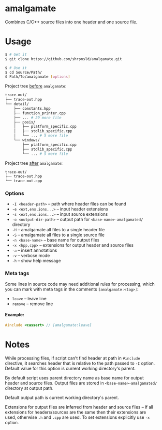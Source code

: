 # amalgamate

Combines C/C++ source files into one header and one source file.



# Usage

```bash
$ # Get it
$ git clone https://github.com/shrpnsld/amalgamate.git
```
```bash
$ # Use it
$ cd Source/Path/
$ Path/To/amalgamate [options]
```

Project tree [before](https://github.com/shrpnsld/trace-out/tree/master) `amalgamate`:

```bash
trace-out/
├── trace-out.hpp
└── detail/
    ├── constants.hpp
    ├── function_printer.cpp
    ├── ... # 29 more file
    ├── posix/
    │   ├── platform_specific.cpp
    │   ├── stdlib_specific.cpp
    │   └── ... # 5 more file
    └── windows/
        ├── platform_specific.cpp
        ├── stdlib_specific.cpp
        └── ... # 5 more file
```


Project tree [after](https://github.com/shrpnsld/trace-out/tree/dist) `amalgamate`:

```bash
trace-out/
├── trace-out.hpp
└── trace-out.cpp
```


### Options

* `-I <header-path>` – path where header files can be found
* `-e <ext,ens,ions...>` – input header extensions
* `-s <ext,ens,ions...>` – input source extensions
* `-o <output-dir-path>` – output path for `<base-name>-amalgamated/` directory
* `-H` – amalgamate all files to a single header file
* `-S` – amalgamate all files to a single source file
* `-n <base-name>` – base name for output files
* `-x <hpp,cpp>` – extensions for output header and source files
* `-a` – insert annotations
* `-v` – verbose mode
* `-h` – show help message

### Meta tags

Some lines in source code may need additional rules for processing, which you can mark with meta tags in the comments `[amalgamate:<tag>]`:

* `leave` – leave line
* `remove` – remove line


#### Example:

```c++
#include <cassert> // [amalgamate:leave]
```



# Notes

While processing files, if script can't find header at path in `#include` directive, it searches header that is relative to the path passed to `-I` option. Default value for this option is current working directory's parent.

By default script uses parent directory name as base name for output header and source files. Output files are stored in `<base-name>-amalgamated/` directory at output path.

Default output path is current working directory's parent.

Extensions for output files are inferred from header and source files – if all extensions for headers/sources are the same then their extensions are used, otherwise `.h` and `.cpp` are used. To set extensions explicitly use `-x` option.